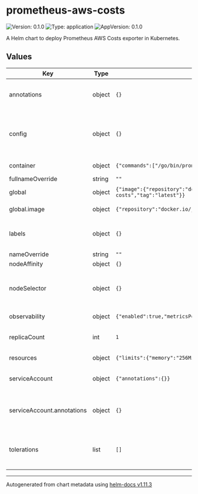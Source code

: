 # prometheus-aws-costs

![Version: 0.1.0](https://img.shields.io/badge/Version-0.1.0-informational?style=flat-square) ![Type: application](https://img.shields.io/badge/Type-application-informational?style=flat-square) ![AppVersion: 0.1.0](https://img.shields.io/badge/AppVersion-0.1.0-informational?style=flat-square)

A Helm chart to deploy Prometheus AWS Costs exporter in Kubernetes.

## Values

| Key | Type | Default | Description |
|-----|------|---------|-------------|
| annotations | object | `{}` | Map of annotations applied to all resources |
| config | object | `{}` | Prometheus AWS Costs configuration used as environment variable |
| container | object | `{"commands":["/go/bin/prometheus-aws-costs"]}` | Configure container |
| fullnameOverride | string | `""` |  |
| global | object | `{"image":{"repository":"docker.io/jleloup/prometheus-aws-costs","tag":"latest"}}` | Global values |
| global.image | object | `{"repository":"docker.io/jleloup/prometheus-aws-costs","tag":"latest"}` | Image configuration |
| labels | object | `{}` | Map of labels applied to all resources |
| nameOverride | string | `""` |  |
| nodeAffinity | object | `{}` |  |
| nodeSelector | object | `{}` | Node selector for nodes to schedule the pod on |
| observability | object | `{"enabled":true,"metricsPort":"11223","path":"/metrics","scrapeInterval":"10m"}` | Configure observability |
| replicaCount | int | `1` | Number of replicas to run |
| resources | object | `{"limits":{"memory":"256Mi"},"requests":{"cpu":"50m","memory":"256Mi"}}` | Pod resources |
| serviceAccount | object | `{"annotations":{}}` | Service Account configuration |
| serviceAccount.annotations | object | `{}` | Service Account annotations. Useful for IRSA. |
| tolerations | list | `[]` | Tolerations to schedule the pod on tainted nodes |

----------------------------------------------
Autogenerated from chart metadata using [helm-docs v1.11.3](https://github.com/norwoodj/helm-docs/releases/v1.11.3)
